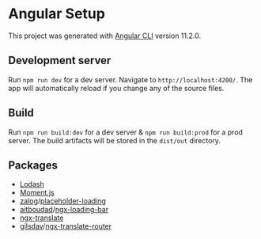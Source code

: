 # Angular Setup

This project was generated with [Angular CLI](https://github.com/angular/angular-cli) version 11.2.0.

## Development server
Run `npm run dev` for a dev server. Navigate to `http://localhost:4200/`. The app will automatically reload if you change any of the source files.

## Build
Run `npm run build:dev` for a dev server & `npm run build:prod` for a prod server. The build artifacts will be stored in the `dist/out` directory.

## Packages

 - [Lodash](https://lodash.com/)
 - [Moment.js](https://momentjs.com/)
 - [zalog](https://github.com/zalog)/[placeholder-loading](https://github.com/zalog/placeholder-loading)
 - [aitboudad](https://github.com/aitboudad)/[ngx-loading-bar](https://github.com/aitboudad/ngx-loading-bar)
 - [ngx-translate](http://www.ngx-translate.com/)
 - [gilsdav](https://github.com/gilsdav)/[ngx-translate-router](https://github.com/gilsdav/ngx-translate-router)
